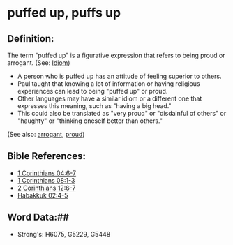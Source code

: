 # puffed up, puffs up #

## Definition: ##

The term "puffed up" is a figurative expression that refers to being proud or arrogant. (See: [Idiom](rc://en/ta/man/translate/figs-idiom))

* A person who is puffed up has an attitude of feeling superior to others.
* Paul taught that knowing a lot of information or having religious experiences can lead to being "puffed up" or proud.
* Other languages may have a similar idiom or a different one that expresses this meaning, such as "having a big head."
* This could also be translated as "very proud" or "disdainful of others" or "haughty" or "thinking oneself better than others."

(See also: [arrogant](arrogant.md), [proud](proud.md))

## Bible References: ##

* [1 Corinthians 04:6-7](rc://en/tn/help/1co/04/06)
* [1 Corinthians 08:1-3](rc://en/tn/help/1co/08/01)
* [2 Corinthians 12:6-7](rc://en/tn/help/2co/12/06)
* [Habakkuk 02:4-5](rc://en/tn/help/hab/02/04)

## Word Data:##

* Strong's: H6075, G5229, G5448
